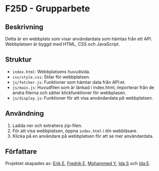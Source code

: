# F25D - Grupparbete

## Beskrivning

Detta är en webbplats som visar användardata som hämtas från ett API. Webbplatsen är byggd med HTML, CSS och JavaScript.

## Struktur

- `index.html`: Webbplatsens huvudsida.
- `css/style.css`: Stilar för webbplatsen.
- `js/fetcher.js`: Funktioner som hämtar data från API:et.
- `js/main.js`: Huvudfilen som är länkad i index.html, importerar från de andra filerna och sätter klickfunktioner för webbplasen.
- `js/display.js`: Funktioner för att visa användardata på webbplatsen.

## Användning

1. Ladda ner och extrahera zip-filen.
2. För att visa webbplatsen, öppna `index.html` i din webbläsare.
3. Klicka på en användare på webbplatsen för att se mer användardata.

## Författare

Projektet skapades av:
[Erik E](https://github.com/Grayfox665), [Fredrik E](https://github.com/frreri), [Mohammed Y](https://github.com/MohYab), [Ida S](https://github.com/idasoderlund) och [Ida E](https://github.com/IdaEklund).
